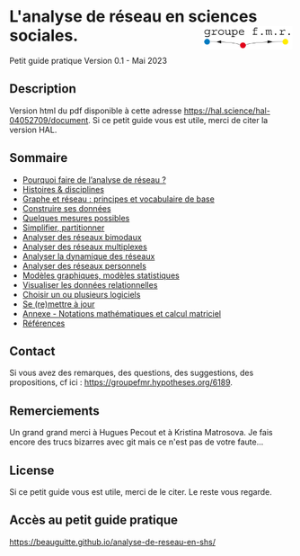 # L'analyse de réseau en sciences sociales. <img src="logofmr.png" align="right" width="160"/>
Petit guide pratique
Version 0.1 - Mai 2023

## Description
Version html du pdf disponible à cette adresse https://hal.science/hal-04052709/document.
Si ce petit guide vous est utile, merci de citer la version HAL.

## Sommaire
- [Pourquoi faire de l’analyse de réseau ?](https://beauguitte.github.io/analyse-de-reseau-en-shs/Cpourquoifaire.html)
- [Histoires & disciplines](https://beauguitte.github.io/analyse-de-reseau-en-shs/Chistoires.html)
- [Graphe et réseau : principes et vocabulaire de base](https://beauguitte.github.io/analyse-de-reseau-en-shs/Cvocabulaire.html)
- [Construire ses données](https://beauguitte.github.io/analyse-de-reseau-en-shs/Cdonnees.html)
- [Quelques mesures possibles](https://beauguitte.github.io/analyse-de-reseau-en-shs/Cmesures.html)
- [Simplifier, partitionner](https://beauguitte.github.io/analyse-de-reseau-en-shs/Cpartitions.html)
- [Analyser des réseaux bimodaux](https://beauguitte.github.io/analyse-de-reseau-en-shs/Cbiparti.html)
- [Analyser des réseaux multiplexes](https://beauguitte.github.io/analyse-de-reseau-en-shs/Cmultiplexe.html)
- [Analyser la dynamique des réseaux](https://beauguitte.github.io/analyse-de-reseau-en-shs/Cdynamique.html)
- [Analyser des réseaux personnels](https://beauguitte.github.io/analyse-de-reseau-en-shs/Cegoreseau.html)
- [Modèles graphiques, modèles statistiques](https://beauguitte.github.io/analyse-de-reseau-en-shs/Cmodeles.html)
- [Visualiser les données relationnelles](https://beauguitte.github.io/analyse-de-reseau-en-shs/Cvisualiser.html)
- [Choisir un ou plusieurs logiciels](https://beauguitte.github.io/analyse-de-reseau-en-shs/Clogiciels.html)
- [Se (re)mettre à jour](https://beauguitte.github.io/analyse-de-reseau-en-shs/Cupdate.html)
- [Annexe - Notations mathématiques et calcul matriciel](https://beauguitte.github.io/analyse-de-reseau-en-shs/Aequation.html)
- [Références](https://beauguitte.github.io/analyse-de-reseau-en-shs/references.html)

## Contact
Si vous avez des remarques, des questions, des suggestions, des propositions, cf ici : https://groupefmr.hypotheses.org/6189.

## Remerciements
Un grand grand merci à Hugues Pecout et à Kristina Matrosova. Je fais encore des trucs bizarres avec git mais ce n'est pas de votre faute...

## License
Si ce petit guide vous est utile, merci de le citer. Le reste vous regarde.

## Accès au petit guide pratique
https://beauguitte.github.io/analyse-de-reseau-en-shs/

